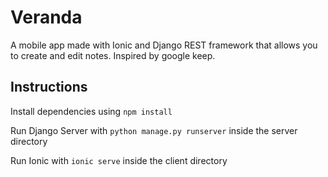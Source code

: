 # Veranda
A mobile app made with Ionic and Django REST framework that allows you to create and edit notes. Inspired by google keep.

## Instructions
Install dependencies using ```npm install```

Run Django Server with ```python manage.py runserver``` inside the server directory

Run Ionic with ```ionic serve``` inside the client directory


